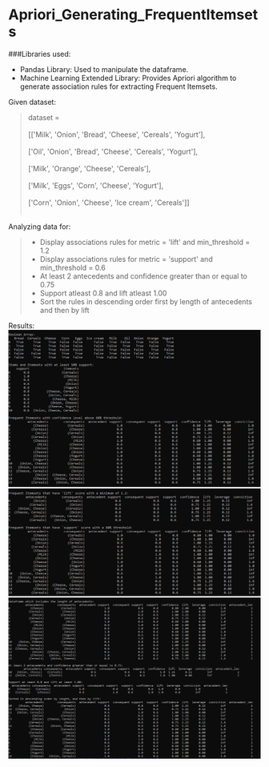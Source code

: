 # Apriori_Generating_FrequentItemsets
###Libraries used:
<ul>
  <li>Pandas Library: Used to manipulate the dataframe.</li>
  <li>Machine Learning Extended Library: Provides Apriori algorithm to generate association rules for extracting Frequent Itemsets.</li>
</ul>

Given dataset:

<blockquote>dataset =<br></br>
           [['Milk', 'Onion', 'Bread', 'Cheese', 'Cereals', 'Yogurt'],<br></br>
           ['Oil', 'Onion', 'Bread', 'Cheese', 'Cereals', 'Yogurt'],<br></br>
           ['Milk', 'Orange', 'Cheese', 'Cereals'],<br></br>
           ['Milk', 'Eggs', 'Corn', 'Cheese', 'Yogurt'],<br></br>
           ['Corn', 'Onion', 'Cheese', 'Ice cream', 'Cereals']]<br></br>
</blockquote>

Analyzing data for:
<blockquote>
  <ul>
    <li> Display associations rules for metric = 'lift' and min_threshold = 1.2 </li>
    <li> Display associations rules for metric = 'support' and min_threshold = 0.6 </li>
    <li> At least 2 antecedents and confidence greater than or equal to 0.75 </li>
    <li> Support atleast 0.8 and lift atleast 1.00 </li>
    <li> Sort the rules in descending order first by length of antecedents and then by lift </li>
  </ul>
</blockquote>

Results:
<img src="apriori_1.JPG">
<img src="apriori_2.JPG">
<img src="apriori_3.JPG">
         
